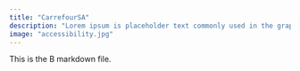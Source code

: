 ```yaml
---
title: "CarrefourSA"
description: "Lorem ipsum is placeholder text commonly used in the graphic, print, and publishing industries for previewing."
image: "accessibility.jpg"
---
```

This is the B markdown file.